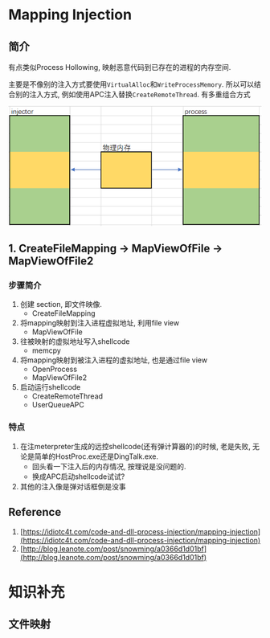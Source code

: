 # Mapping Injection

## 简介

有点类似Process Hollowing, 映射恶意代码到已存在的进程的内存空间. 

主要是不像别的注入方式要使用`VirtualAlloc`和`WriteProcessMemory`. 所以可以结合别的注入方式, 例如使用APC注入替换`CreateRemoteThread`. 有多重组合方式

![](./Mapping_Injection/Mapping.png)

## 1. CreateFileMapping → MapViewOfFile → MapViewOfFile2

### 步骤简介

1. 创建 section, 即文件映像.
	* CreateFileMapping
2. 将mapping映射到注入进程虚拟地址, 利用file view
	* MapViewOfFile
3. 往被映射的虚拟地址写入shellcode
	* memcpy
4. 将mapping映射到被注入进程的虚拟地址, 也是通过file view
	* OpenProcess
	* MapViewOfFile2
5. 启动运行shellcode
	* CreateRemoteThread
	* UserQueueAPC

### 特点

1. 在注meterpreter生成的远控shellcode(还有弹计算器的)的时候, 老是失败, 无论是简单的HostProc.exe还是DingTalk.exe.
	* 回头看一下注入后的内存情况, 按理说是没问题的.
	* 换成APC启动shellcode试试?
2. 其他的注入像是弹对话框倒是没事

## Reference

1. [https://idiotc4t.com/code-and-dll-process-injection/mapping-injection](https://idiotc4t.com/code-and-dll-process-injection/mapping-injection)
2. [http://blog.leanote.com/post/snowming/a0366d1d01bf](http://blog.leanote.com/post/snowming/a0366d1d01bf)


# 知识补充

## 文件映射

